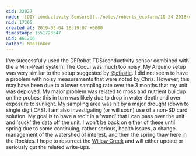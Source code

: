 ```yaml
---
cid: 22027
node: ![DIY conductivity Sensors](../notes/roberts_ecofarm/10-24-2018/diy-conductivity-sensors)
nid: 17365
created_at: 2019-03-04 18:19:07 +0000
timestamp: 1551723547
uid: 461206
author: MadTinker
---
```


I've successfully used the DFRobot TDS/conductivity sensor combined with the a Mini-Pearl system. The Coqui was much too noisy. My Arduino setup was very similar to the setup suggested  by [@cfastie](/profile/cfastie). I did not seem to have a problem with noisy measurements that were noted by Chris. However, this may have been due to a lower sampling rate over the 3 months that my unit was deployed. My major problem was related to moss and nutrient buildup on the probes; this in turn was likely due to drop in water depth and over exposure to sunlight. My sampling area was hit by a major drought (down to single digit CFS). I am also investigating (or will soon) use of a non-SD card solution. My goal is to have a rec'r in a 'wand' that I can pass over the unit and 'suck' the data off the unit.  I won't be back on either of these until spring due to some continuing, rather serious, health issues, a change management of the watershed of interest, and then the spring thaw here in the Rockies.  I hope to resurrect the [Willow Creek](https://publiclab.org/notes/MadTinker/03-21-2018/willow-creek-water-quality-monitoring-electrical-conductivity-sensor) and will either update or seriously gut the related write-ups. 